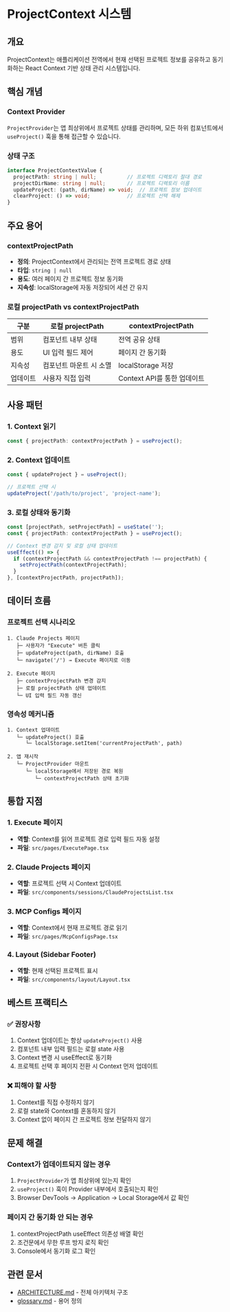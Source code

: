 # ProjectContext 시스템

## 개요
ProjectContext는 애플리케이션 전역에서 현재 선택된 프로젝트 정보를 공유하고 동기화하는 React Context 기반 상태 관리 시스템입니다.

## 핵심 개념

### Context Provider
`ProjectProvider`는 앱 최상위에서 프로젝트 상태를 관리하며, 모든 하위 컴포넌트에서 `useProject()` 훅을 통해 접근할 수 있습니다.

### 상태 구조
```typescript
interface ProjectContextValue {
  projectPath: string | null;          // 프로젝트 디렉토리 절대 경로
  projectDirName: string | null;       // 프로젝트 디렉토리 이름
  updateProject: (path, dirName) => void;  // 프로젝트 정보 업데이트
  clearProject: () => void;            // 프로젝트 선택 해제
}
```

## 주요 용어

### contextProjectPath
- **정의**: ProjectContext에서 관리되는 전역 프로젝트 경로 상태
- **타입**: `string | null`
- **용도**: 여러 페이지 간 프로젝트 정보 동기화
- **지속성**: localStorage에 자동 저장되어 세션 간 유지

### 로컬 projectPath vs contextProjectPath

| 구분 | 로컬 projectPath | contextProjectPath |
|------|-----------------|-------------------|
| 범위 | 컴포넌트 내부 상태 | 전역 공유 상태 |
| 용도 | UI 입력 필드 제어 | 페이지 간 동기화 |
| 지속성 | 컴포넌트 마운트 시 소멸 | localStorage 저장 |
| 업데이트 | 사용자 직접 입력 | Context API를 통한 업데이트 |

## 사용 패턴

### 1. Context 읽기
```typescript
const { projectPath: contextProjectPath } = useProject();
```

### 2. Context 업데이트
```typescript
const { updateProject } = useProject();

// 프로젝트 선택 시
updateProject('/path/to/project', 'project-name');
```

### 3. 로컬 상태와 동기화
```typescript
const [projectPath, setProjectPath] = useState('');
const { projectPath: contextProjectPath } = useProject();

// Context 변경 감지 및 로컬 상태 업데이트
useEffect(() => {
  if (contextProjectPath && contextProjectPath !== projectPath) {
    setProjectPath(contextProjectPath);
  }
}, [contextProjectPath, projectPath]);
```

## 데이터 흐름

### 프로젝트 선택 시나리오

```
1. Claude Projects 페이지
   ├─ 사용자가 "Execute" 버튼 클릭
   ├─ updateProject(path, dirName) 호출
   └─ navigate('/') → Execute 페이지로 이동

2. Execute 페이지
   ├─ contextProjectPath 변경 감지
   ├─ 로컬 projectPath 상태 업데이트
   └─ UI 입력 필드 자동 갱신
```

### 영속성 메커니즘

```
1. Context 업데이트
   └─ updateProject() 호출
      └─ localStorage.setItem('currentProjectPath', path)

2. 앱 재시작
   └─ ProjectProvider 마운트
      └─ localStorage에서 저장된 경로 복원
         └─ contextProjectPath 상태 초기화
```

## 통합 지점

### 1. Execute 페이지
- **역할**: Context를 읽어 프로젝트 경로 입력 필드 자동 설정
- **파일**: `src/pages/ExecutePage.tsx`

### 2. Claude Projects 페이지
- **역할**: 프로젝트 선택 시 Context 업데이트
- **파일**: `src/components/sessions/ClaudeProjectsList.tsx`

### 3. MCP Configs 페이지
- **역할**: Context에서 현재 프로젝트 경로 읽기
- **파일**: `src/pages/McpConfigsPage.tsx`

### 4. Layout (Sidebar Footer)
- **역할**: 현재 선택된 프로젝트 표시
- **파일**: `src/components/layout/Layout.tsx`

## 베스트 프랙티스

### ✅ 권장사항
1. Context 업데이트는 항상 `updateProject()` 사용
2. 컴포넌트 내부 입력 필드는 로컬 state 사용
3. Context 변경 시 useEffect로 동기화
4. 프로젝트 선택 후 페이지 전환 시 Context 먼저 업데이트

### ❌ 피해야 할 사항
1. Context를 직접 수정하지 않기
2. 로컬 state와 Context를 혼동하지 않기
3. Context 없이 페이지 간 프로젝트 정보 전달하지 않기

## 문제 해결

### Context가 업데이트되지 않는 경우
1. `ProjectProvider`가 앱 최상위에 있는지 확인
2. `useProject()` 훅이 Provider 내부에서 호출되는지 확인
3. Browser DevTools → Application → Local Storage에서 값 확인

### 페이지 간 동기화 안 되는 경우
1. contextProjectPath useEffect 의존성 배열 확인
2. 조건문에서 무한 루프 방지 로직 확인
3. Console에서 동기화 로그 확인

## 관련 문서
- [ARCHITECTURE.md](../ARCHITECTURE.md) - 전체 아키텍처 구조
- [glossary.md](./glossary.md) - 용어 정의

